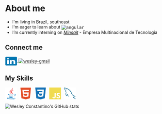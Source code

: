 # About me
- I'm living in Brazil, southeast
- I'm eager to learn about <kbd><img align="center" alt="angular" height="20" width="20" src="[https://raw.githubusercontent.com/devicons/devicon/master/icons/java/java-original.svg](https://i.pinimg.com/originals/3c/9d/1b/3c9d1bd2009f4d749ee675765fcc0d8c.jpg)" style="max-width:100%;"></kbd>
- I’m currently interning on [*Minsait*](https://www.minsait.com/pt) - Empresa Multinacional de Tecnologia

## Connect me
<a href="https://www.linkedin.com/in/wesley-constantino-3a5055221" target="_blank"> <img align="center" alt="wesley-linkedln" height="30" width="40" src="https://raw.githubusercontent.com/devicons/devicon/master/icons/linkedin/linkedin-original.svg" style="max-width:100%;">
</a>
<a href="mailto:wesleyconstantino2011@gmail.com?subject=Contato%20pelo%20Github" target="_blank"> <img align="center" alt="wesley-gmail" height="35" width="35" src="https://icons.iconarchive.com/icons/dtafalonso/android-lollipop/256/Gmail-icon.png" style="max-width:100%;">
</a>

## My Skills
<p>
  <kbd>
    <kbd><img align="center" alt="java" height="40" width="40" src="https://raw.githubusercontent.com/devicons/devicon/master/icons/java/java-original.svg" style="max-width:100%;"></kbd>
    <kbd><img align="center" alt="html" height="40" width="40" src="https://raw.githubusercontent.com/devicons/devicon/master/icons/html5/html5-plain.svg" style="max-width:100%;"></kbd>
    <kbd><img align="center" alt="css" height="40" width="40" src="https://raw.githubusercontent.com/devicons/devicon/master/icons/css3/css3-plain.svg" style="max-width:100%;"></kbd>
    <kbd><img align="center" alt="javascript" height="40" width="40" src="https://raw.githubusercontent.com/devicons/devicon/master/icons/javascript/javascript-plain.svg" style="max-width:100%;"></kbd>
    <kbd><img align="center" alt="mysql" height="40" width="40" src="https://raw.githubusercontent.com/devicons/devicon/master/icons/mysql/mysql-plain.svg" style="max-width:100%;"></kbd>
  </kbd>
</p>

![Wesley Constantino's GitHub stats](https://github-readme-stats.vercel.app/api?username=WesleyConstantino&show_icons=true&count_private=true&theme=dark)
